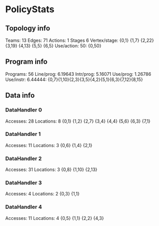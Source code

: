 # PolicyStats
## Topology info
Teams:		13
Edges:		71
Actions:	1
Stages		6
Vertex/stage:	{0,1} {1,7} {2,22} {3,19} {4,13} {5,5} {6,5} 
Use/action:	50: {0,50} 

## Program info
Programs:	56
Line/prog:	6.19643
Intr/prog:	5.16071
Use/prog:	1.26786
Use/instr:	6.44444: {0,7}{1,10}{2,3}{3,5}{4,2}{5,1}{6,3}{7,12}{8,15}

## Data info

### DataHandler 0
Accesses:	28
Locations:	8
{0,1} {1,2} {2,7} {3,4} {4,4} {5,6} {6,3} {7,1} 

### DataHandler 1
Accesses:	11
Locations:	3
{0,6} {1,4} {2,1} 

### DataHandler 2
Accesses:	31
Locations:	3
{0,8} {1,10} {2,13} 

### DataHandler 3
Accesses:	4
Locations:	2
{0,3} {1,1} 

### DataHandler 4
Accesses:	11
Locations:	4
{0,5} {1,1} {2,2} {4,3} 